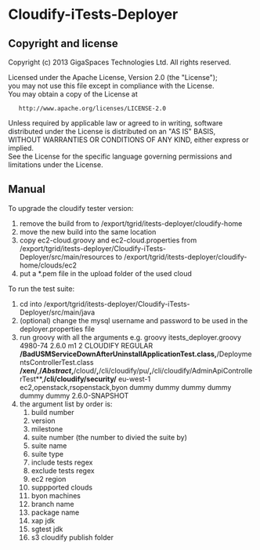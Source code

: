 Cloudify-iTests-Deployer
========================


Copyright and license
----------------------
Copyright (c) 2013 GigaSpaces Technologies Ltd. All rights reserved.

Licensed under the Apache License, Version 2.0 (the "License");<br/>
you may not use this file except in compliance with the License.<br/>
You may obtain a copy of the License at 

       http://www.apache.org/licenses/LICENSE-2.0
     
Unless required by applicable law or agreed to in writing, software<br/>
distributed under the License is distributed on an "AS IS" BASIS,<br/>
WITHOUT WARRANTIES OR CONDITIONS OF ANY KIND, either express or implied.<br/>
See the License for the specific language governing permissions and<br/>
limitations under the License.


Manual
----------------------

To upgrade the cloudify tester version:
1.  remove the build from to /export/tgrid/itests-deployer/cloudify-home
2.  move the new build into the same location
3.  copy ec2-cloud.groovy and ec2-cloud.properties from /export/tgrid/itests-deployer/Cloudify-iTests-Deployer/src/main/resources to /export/tgrid/itests-deployer/cloudify-home/clouds/ec2
4.  put a *.pem file in the upload folder of the used cloud

To run the test suite:
1.  cd into /export/tgrid/itests-deployer/Cloudify-iTests-Deployer/src/main/java
2.  (optional) change the mysql username and password to be used in the deployer.properties file
2.  run groovy with all the arguments e.g.
groovy itests_deployer.groovy 4980-74 2.6.0 m1 2 CLOUDIFY REGULAR **/BadUSMServiceDownAfterUninstallApplicationTest.class,**/DeploymentsControllerTest.class **/xen/**,**/*Abstract*,**/cloud/**,**/cli/cloudify/pu/**,**/cli/cloudify/AdminApiControllerTest**,**/cli/cloudify/security/** eu-west-1 ec2,openstack,rsopenstack,byon dummy dummy dummy dummy dummy dummy 2.6.0-SNAPSHOT
3.  the argument list by order is: 
	1. build number
	2. version
	3. milestone
	4. suite number (the number to divied the suite by)
	5. suite name
	6. suite type
	7. include tests regex
	8. exclude tests regex
	9. ec2 region
	10. suppported clouds
	11. byon machines
	12. branch name
	13. package name
	15. xap jdk
	16. sgtest jdk
	17.	s3 cloudify publish folder
